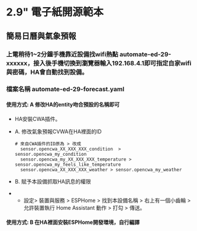 # 2.9" 電子紙開源範本
## 簡易日曆與氣象預報
### 上電稍待1~2分鐘手機靠近設備找wifi熱點 automate-ed-29-xxxxxx，接入後手機切換到瀏覽器輸入192.168.4.1即可指定自家wifi與密碼，HA會自動找到設備。
### 檔案名稱 automate-ed-29-forecast.yaml
#### 使用方式: A 修改HA的entity吻合預設的名稱即可 

- HA安裝CWA插件。
- A. 修改氣象預報CVWA在HA裡面的ID

      # 來自CWA插件的ID原為 > 改成
        sensor.opencwa_XX_XXX_XXX_condition  >   sensor.opencwa_my_condition 
        sensor.opencwa_my_XX_XXX_XXX_temperature > sensor.opencwa_my_feels_like_temperature 
        sensor.opencwa_XX_XXX_XXX_weather > sensor.opencwa_my_weather
- B. 賦予本設備抓取HA訊息的權限
- * 設定> 裝置與服務 > ESPHome > 找到本設備名稱 > 右上有一個小齒輪 >  允許裝置執行 Home Assistant 動作 > 打勾  > 傳送。
#### 使用方式: B 在HA裡面安裝ESPHome開發環境，自行編譯

